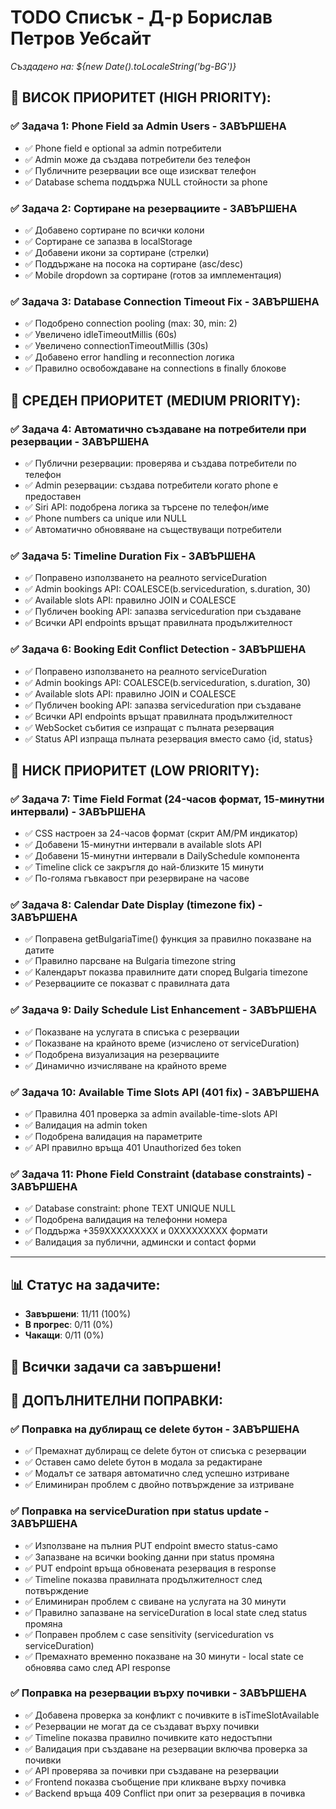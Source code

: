 # TODO Списък - Д-р Борислав Петров Уебсайт

*Създадено на: ${new Date().toLocaleString('bg-BG')}*

## 🎯 ВИСОК ПРИОРИТЕТ (HIGH PRIORITY):

### ✅ Задача 1: Phone Field за Admin Users - ЗАВЪРШЕНА
- ✅ Phone field е optional за admin потребители
- ✅ Admin може да създава потребители без телефон
- ✅ Публичните резервации все още изискват телефон
- ✅ Database schema поддържа NULL стойности за phone

### ✅ Задача 2: Сортиране на резервациите - ЗАВЪРШЕНА
- ✅ Добавено сортиране по всички колони
- ✅ Сортиране се запазва в localStorage
- ✅ Добавени икони за сортиране (стрелки)
- ✅ Поддържане на посока на сортиране (asc/desc)
- ✅ Mobile dropdown за сортиране (готов за имплементация)

### ✅ Задача 3: Database Connection Timeout Fix - ЗАВЪРШЕНА
- ✅ Подобрено connection pooling (max: 30, min: 2)
- ✅ Увеличено idleTimeoutMillis (60s)
- ✅ Увеличено connectionTimeoutMillis (30s)
- ✅ Добавено error handling и reconnection логика
- ✅ Правилно освобождаване на connections в finally блокове

## 🎯 СРЕДЕН ПРИОРИТЕТ (MEDIUM PRIORITY):

### ✅ Задача 4: Автоматично създаване на потребители при резервации - ЗАВЪРШЕНА
- ✅ Публични резервации: проверява и създава потребители по телефон
- ✅ Admin резервации: създава потребители когато phone е предоставен
- ✅ Siri API: подобрена логика за търсене по телефон/име
- ✅ Phone numbers са unique или NULL
- ✅ Автоматично обновяване на съществуващи потребители

### ✅ Задача 5: Timeline Duration Fix - ЗАВЪРШЕНА
- ✅ Поправено използването на реалното serviceDuration
- ✅ Admin bookings API: COALESCE(b.serviceduration, s.duration, 30)
- ✅ Available slots API: правилно JOIN и COALESCE
- ✅ Публичен booking API: запазва serviceduration при създаване
- ✅ Всички API endpoints връщат правилната продължителност

### ✅ Задача 6: Booking Edit Conflict Detection - ЗАВЪРШЕНА
- ✅ Поправено използването на реалното serviceDuration
- ✅ Admin bookings API: COALESCE(b.serviceduration, s.duration, 30)
- ✅ Available slots API: правилно JOIN и COALESCE
- ✅ Публичен booking API: запазва serviceduration при създаване
- ✅ Всички API endpoints връщат правилната продължителност
- ✅ WebSocket събития се изпращат с пълната резервация
- ✅ Status API изпраща пълната резервация вместо само {id, status}

## 🎯 НИСК ПРИОРИТЕТ (LOW PRIORITY):

### ✅ Задача 7: Time Field Format (24-часов формат, 15-минутни интервали) - ЗАВЪРШЕНА
- ✅ CSS настроен за 24-часов формат (скрит AM/PM индикатор)
- ✅ Добавени 15-минутни интервали в available slots API
- ✅ Добавени 15-минутни интервали в DailySchedule компонента
- ✅ Timeline click се закръгля до най-близките 15 минути
- ✅ По-голяма гъвкавост при резервиране на часове

### ✅ Задача 8: Calendar Date Display (timezone fix) - ЗАВЪРШЕНА
- ✅ Поправена getBulgariaTime() функция за правилно показване на датите
- ✅ Правилно парсване на Bulgaria timezone string
- ✅ Календарът показва правилните дати според Bulgaria timezone
- ✅ Резервациите се показват с правилната дата

### ✅ Задача 9: Daily Schedule List Enhancement - ЗАВЪРШЕНА
- ✅ Показване на услугата в списъка с резервации
- ✅ Показване на крайното време (изчислено от serviceDuration)
- ✅ Подобрена визуализация на резервациите
- ✅ Динамично изчисляване на крайното време

### ✅ Задача 10: Available Time Slots API (401 fix) - ЗАВЪРШЕНА
- ✅ Правилна 401 проверка за admin available-time-slots API
- ✅ Валидация на admin token
- ✅ Подобрена валидация на параметрите
- ✅ API правилно връща 401 Unauthorized без token

### ✅ Задача 11: Phone Field Constraint (database constraints) - ЗАВЪРШЕНА
- ✅ Database constraint: phone TEXT UNIQUE NULL
- ✅ Подобрена валидация на телефонни номера
- ✅ Поддържа +359XXXXXXXXX и 0XXXXXXXXX формати
- ✅ Валидация за публични, админски и contact форми

---

## 📊 Статус на задачите:
- **Завършени**: 11/11 (100%)
- **В прогрес**: 0/11 (0%)
- **Чакащи**: 0/11 (0%)

## 🎉 Всички задачи са завършени!

## 🔧 ДОПЪЛНИТЕЛНИ ПОПРАВКИ:

### ✅ Поправка на дублиращ се delete бутон - ЗАВЪРШЕНА
- ✅ Премахнат дублиращ се delete бутон от списъка с резервации
- ✅ Оставен само delete бутон в модала за редактиране
- ✅ Модалът се затваря автоматично след успешно изтриване
- ✅ Елиминиран проблем с двойно потвърждение за изтриване

### ✅ Поправка на serviceDuration при status update - ЗАВЪРШЕНА
- ✅ Използване на пълния PUT endpoint вместо status-само
- ✅ Запазване на всички booking данни при status промяна
- ✅ PUT endpoint връща обновената резервация в response
- ✅ Timeline показва правилната продължителност след потвърждение
- ✅ Елиминиран проблем с свиване на услугата на 30 минути
- ✅ Правилно запазване на serviceDuration в local state след status промяна
- ✅ Поправен проблем с case sensitivity (serviceduration vs serviceDuration)
- ✅ Премахнато временно показване на 30 минути - local state се обновява само след API response

### ✅ Поправка на резервации върху почивки - ЗАВЪРШЕНА
- ✅ Добавена проверка за конфликт с почивките в isTimeSlotAvailable
- ✅ Резервации не могат да се създават върху почивки
- ✅ Timeline показва правилно почивките като недостъпни
- ✅ Валидация при създаване на резервации включва проверка за почивки
- ✅ API проверява за почивки при създаване на резервации
- ✅ Frontend показва съобщение при кликване върху почивка
- ✅ Backend връща 409 Conflict при опит за резервация в почивка 